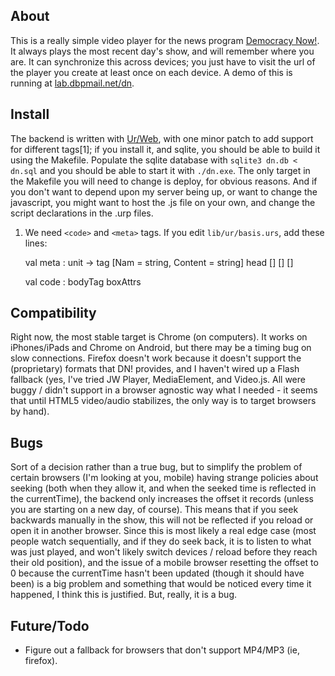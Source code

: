 About
-----

This is a really simple video player for the news program [Democracy
Now!](http://democracynow.org). It always plays the most recent
day's show, and will remember where you are. It can synchronize this
across devices; you just have to visit the url of the player you
create at least once on each device. A demo of this is running at
[lab.dbpmail.net/dn](http://lab.dbpmail.net/dn/).

Install
-------

The backend is written with
[Ur/Web](http://www.impredicative.com/ur/), with one minor patch to
add support for different tags[1]; if you install it, and sqlite, you
should be able to build it using the Makefile. Populate the sqlite
database with `sqlite3 dn.db < dn.sql` and you should be able to start
it with `./dn.exe`. The only target in the Makefile you will need to
change is deploy, for obvious reasons. And if you don't want to depend
upon my server being up, or want to change the javascript, you might
want to host the .js file on your own, and change the script
declarations in the .urp files.

1. We need `<code>` and `<meta>` tags. If you edit `lib/ur/basis.urs`, add these lines:

    val meta : unit -> tag [Nam = string, Content = string] head [] [] []


    val code : bodyTag boxAttrs

Compatibility
-------------

Right now, the most stable target is Chrome (on computers). It works on
iPhones/iPads and Chrome on Android, but there may be a timing bug on
slow connections. Firefox doesn't work because it doesn't support
the (proprietary) formats that DN! provides, and I haven't wired up
a Flash fallback (yes, I've tried JW Player, MediaElement, and Video.js.
All were buggy / didn't support in a browser agnostic way what I needed -
it seems that until HTML5 video/audio stabilizes, the only way is to
target browsers by hand).

Bugs
----

Sort of a decision rather than a true bug, but to simplify the problem
of certain browsers (I'm looking at you, mobile) having strange
policies about seeking (both when they allow it, and when the seeked
time is reflected in the currentTime), the backend only increases the
offset it records (unless you are starting on a new day, of course).
This means that if you seek backwards manually in the show, this will
not be reflected if you reload or open it in another browser. Since
this is most likely a real edge case (most people watch sequentially,
and if they do seek back, it is to listen to what was just played, and
won't likely switch devices / reload before they reach their old
position), and the issue of a mobile browser resetting the offset to 0
because the currentTime hasn't been updated (though it should have
been) is a big problem and something that would be noticed every time
it happened, I think this is justified. But, really, it is a bug.


Future/Todo
-----------

* Figure out a fallback for browsers that don't support MP4/MP3 (ie, firefox).